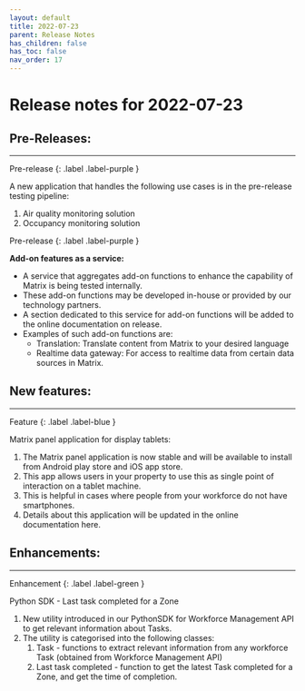 ```yaml
---
layout: default
title: 2022-07-23
parent: Release Notes
has_children: false
has_toc: false
nav_order: 17
---
```


# Release notes for 2022-07-23


## Pre-Releases:

---

Pre-release
{: .label .label-purple }

A new application that handles the following use cases is in the pre-release testing pipeline:
1. Air quality monitoring solution
2. Occupancy monitoring solution


Pre-release
{: .label .label-purple }

**Add-on features as a service:**
- A service that aggregates add-on functions to enhance the capability of Matrix is being tested internally. 
- These add-on functions may be developed in-house or provided by our technology partners.
- A section dedicated to this service for add-on functions will be added to the online documentation on release. 
- Examples of such add-on functions are:
  - Translation: Translate content from Matrix to your desired language
  - Realtime data gateway: For access to realtime data from certain data sources in Matrix.


## New features:

---

Feature
{: .label .label-blue }

Matrix panel application for display tablets:

1. The Matrix panel application is now stable and will be available to install from Android play store and iOS app store. 
2. This app allows users in your property to use this as single point of interaction on a tablet machine.
3. This is helpful in cases where people from your workforce do not have smartphones. 
4. Details about this application will be updated in the online documentation here.


## Enhancements:

---

Enhancement
{: .label .label-green }

Python SDK - Last task completed for a Zone

1. New utility introduced in our PythonSDK for Workforce Management API to get relevant information about Tasks. 
2. The utility is categorised into the following classes:
   1. Task - functions to extract relevant information from any workforce Task (obtained from Workforce Management API)
   2. Last task completed - function to get the latest Task completed for a Zone, and get the time of completion.
